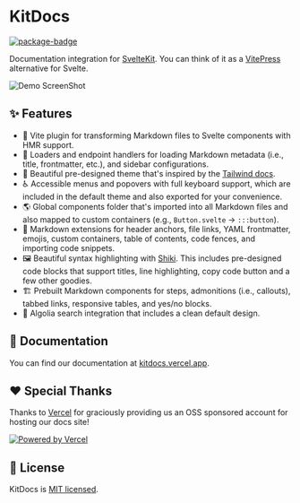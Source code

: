 # KitDocs

[![package-badge]][package]

Documentation integration for [SvelteKit][sveltekit]. You can think of it as a
[VitePress](https://vitepress.vuejs.org) alternative for Svelte.

![Demo ScreenShot](./assets/img/svelte.png)

## ✨ Features

- 📝 Vite plugin for transforming Markdown files to Svelte components with HMR support.
- 📡 Loaders and endpoint handlers for loading Markdown metadata (i.e., title, frontmatter, etc.),
  and sidebar configurations.
- 🎨 Beautiful pre-designed theme that's inspired by the [Tailwind docs](https://tailwindcss.com/docs/installation).
- :wheelchair: Accessible menus and popovers with full keyboard support, which are included
  in the default theme and also exported for your convenience.
- 🌎 Global components folder that's imported into all Markdown files
  and also mapped to custom containers (e.g., `Button.svelte` -> `:::button`).
- 🧩 Markdown extensions for header anchors, file links, YAML frontmatter, emojis, custom
  containers, table of contents, code fences, and importing code snippets.
- 🖼️ Beautiful syntax highlighting with [Shiki](https://shiki.matsu.io). This
  includes pre-designed code blocks that support titles, line highlighting, copy code button and a
  few other goodies.
- 🏗️ Prebuilt Markdown components for steps, admonitions (i.e., callouts),
  tabbed links, responsive tables, and yes/no blocks.
- 🔎 Algolia search integration that includes a clean default design.

## 📖 Documentation

You can find our documentation at [kitdocs.vercel.app](https://kitdocs.vercel.app/).

[package]: https://www.npmjs.com/package/@svelteness/kit-docs
[package-badge]: https://img.shields.io/npm/v/@svelteness/kit-docs/latest
[sveltekit]: https://kit.svelte.dev
[vite]: https://vitejs.dev

## ❤️ Special Thanks

Thanks to [Vercel](https://vercel.com) for graciously providing us an OSS sponsored account
for hosting our docs site!

[![Powered by Vercel](./assets/img/vercel.svg)](https://vercel.com/?utm_source=svelteness&utm_campaign=oss)

## 📝 License

KitDocs is [MIT licensed](./LICENSE).
